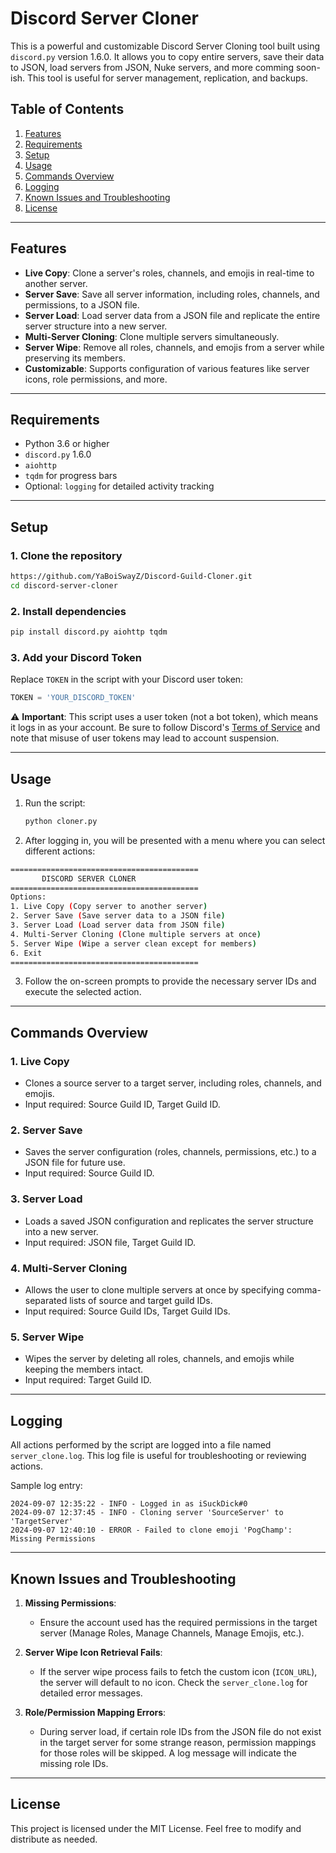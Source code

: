 # Discord Server Cloner

This is a powerful and customizable Discord Server Cloning tool built using `discord.py` version 1.6.0. It allows you to copy entire servers, save their data to JSON, load servers from JSON, Nuke servers, and more comming soon-ish. This tool is useful for server management, replication, and backups.

## Table of Contents
1. [Features](#features)
2. [Requirements](#requirements)
3. [Setup](#setup)
4. [Usage](#usage)
5. [Commands Overview](#commands-overview)
6. [Logging](#logging)
7. [Known Issues and Troubleshooting](#known-issues-and-troubleshooting)
8. [License](#license)

---

## Features

- **Live Copy**: Clone a server's roles, channels, and emojis in real-time to another server.
- **Server Save**: Save all server information, including roles, channels, and permissions, to a JSON file.
- **Server Load**: Load server data from a JSON file and replicate the entire server structure into a new server.
- **Multi-Server Cloning**: Clone multiple servers simultaneously.
- **Server Wipe**: Remove all roles, channels, and emojis from a server while preserving its members.
- **Customizable**: Supports configuration of various features like server icons, role permissions, and more.

---

## Requirements

- Python 3.6 or higher
- `discord.py` 1.6.0
- `aiohttp`
- `tqdm` for progress bars
- Optional: `logging` for detailed activity tracking

---

## Setup

### 1. Clone the repository
```bash
https://github.com/YaBoiSwayZ/Discord-Guild-Cloner.git
cd discord-server-cloner
```

### 2. Install dependencies
```bash
pip install discord.py aiohttp tqdm
```

### 3. Add your Discord Token
Replace `TOKEN` in the script with your Discord user token:
```python
TOKEN = 'YOUR_DISCORD_TOKEN'
```

⚠️ **Important**: This script uses a user token (not a bot token), which means it logs in as your account. Be sure to follow Discord's [Terms of Service](https://discord.com/terms) and note that misuse of user tokens may lead to account suspension.

---

## Usage

1. Run the script:
   ```bash
   python cloner.py
   ```

2. After logging in, you will be presented with a menu where you can select different actions:

```bash
==========================================
       DISCORD SERVER CLONER
==========================================
Options:
1. Live Copy (Copy server to another server)
2. Server Save (Save server data to a JSON file)
3. Server Load (Load server data from JSON file)
4. Multi-Server Cloning (Clone multiple servers at once)
5. Server Wipe (Wipe a server clean except for members)
6. Exit
==========================================
```

3. Follow the on-screen prompts to provide the necessary server IDs and execute the selected action.

---

## Commands Overview

### 1. **Live Copy**
- Clones a source server to a target server, including roles, channels, and emojis.
- Input required: Source Guild ID, Target Guild ID.

### 2. **Server Save**
- Saves the server configuration (roles, channels, permissions, etc.) to a JSON file for future use.
- Input required: Source Guild ID.

### 3. **Server Load**
- Loads a saved JSON configuration and replicates the server structure into a new server.
- Input required: JSON file, Target Guild ID.

### 4. **Multi-Server Cloning**
- Allows the user to clone multiple servers at once by specifying comma-separated lists of source and target guild IDs.
- Input required: Source Guild IDs, Target Guild IDs.

### 5. **Server Wipe**
- Wipes the server by deleting all roles, channels, and emojis while keeping the members intact.
- Input required: Target Guild ID.

---

## Logging

All actions performed by the script are logged into a file named `server_clone.log`. This log file is useful for troubleshooting or reviewing actions. 

Sample log entry:
```
2024-09-07 12:35:22 - INFO - Logged in as iSuckDick#0
2024-09-07 12:37:45 - INFO - Cloning server 'SourceServer' to 'TargetServer'
2024-09-07 12:40:10 - ERROR - Failed to clone emoji 'PogChamp': Missing Permissions
```

---

## Known Issues and Troubleshooting

1. **Missing Permissions**:
   - Ensure the account used has the required permissions in the target server (Manage Roles, Manage Channels, Manage Emojis, etc.).

2. **Server Wipe Icon Retrieval Fails**:
   - If the server wipe process fails to fetch the custom icon (`ICON_URL`), the server will default to no icon. Check the `server_clone.log` for detailed error messages.

3. **Role/Permission Mapping Errors**:
   - During server load, if certain role IDs from the JSON file do not exist in the target server for some strange reason, permission mappings for those roles will be skipped. A log message will indicate the missing role IDs.

---

## License

This project is licensed under the MIT License. Feel free to modify and distribute as needed.
